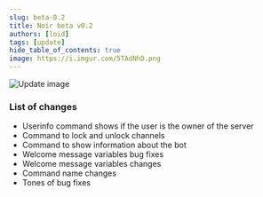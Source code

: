 ```yaml
---
slug: beta-0.2
title: Noir beta v0.2
authors: [loid]
tags: [update]
hide_table_of_contents: true
image: https://i.imgur.com/5TAdNhD.png
---
```


![Update image](https://i.imgur.com/5TAdNhD.png)

### List of changes

- Userinfo command shows if the user is the owner of the server
- Command to lock and unlock channels
- Command to show information about the bot
- Welcome message variables bug fixes
- Welcome message variables changes
- Command name changes
- Tones of bug fixes
